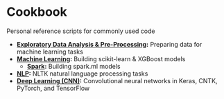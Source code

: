# Cookbook
Personal reference scripts for commonly used code

- **[Exploratory Data Analysis & Pre-Processing](https://github.com/JeffMacaluso/Cookbook/blob/master/EDA%26Preprocessing.py):** Preparing data for machine learning tasks
- **[Machine Learning](https://github.com/JeffMacaluso/Cookbook/blob/master/MachineLearning.py):** Building scikit-learn & XGBoost models
    - **[Spark](https://github.com/JeffMacaluso/Cookbook/blob/master/MachineLearning-Spark.py):** Building spark.ml models
- **[NLP](https://github.com/JeffMacaluso/Cookbook/blob/master/NLP.py):** NLTK natural language processing tasks
- **[Deep Learning (CNN)](https://nbviewer.jupyter.org/github/JeffMacaluso/Cookbook/blob/master/DeepLearning-CNN.ipynb):** Convolutional neural networks in Keras, CNTK, PyTorch, and TensorFlow
